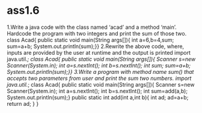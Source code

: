 # ass1.6

1.Write a java code with the class named ‘acad’ and a method ‘main’. Hardcode the program
with two integers and print the sum of those two.
 class Acad{
 public static void main(String args[]){
 int a=6,b=4,sum;
 sum=a+b;
 System.out.println(sum);}}
 2.Rewrite the above code, where, inputs are provided by the user at runtime and the output
is printed
import java.util.*;
 class Acad{
 public static void main(String args[]){
 Scanner s=new Scanner(System.in);
 int a=s.nextInt();
 int b=s.nextInt();
 int sum;
 sum=a+b;
 System.out.println(sum);}}
 3.Write a program with method name sum() that accepts two parameters from user and print
the sum two numbers.
import java.util.*;
 class Acad{
 public static void main(String args[]){
 Scanner s=new Scanner(System.in);
 int a=s.nextInt();
 int b=s.nextInt();
 int sum=add(a,b);
 System.out.println(sum);}
 public static int add(int a,int b){
 int ad;
 ad=a+b;
 return ad;
 }
 }
  
